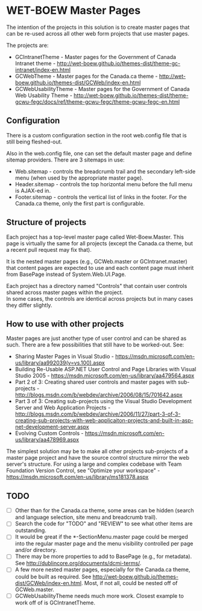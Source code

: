 # WET-BOEW Master Pages

The intention of the projects in this solution is to create master pages that can be re-used across all other web form projects that use master pages.

The projects are:
* GCIntranetTheme - Master pages for the Government of Canada Intranet theme - http://wet-boew.github.io/themes-dist/theme-gc-intranet/index-en.html
* GCWebTheme - Master pages for the Canada.ca theme - http://wet-boew.github.io/themes-dist/GCWeb/index-en.html
* GCWebUsabilityTheme - Master pages for the Government of Canada Web Usability Theme - http://wet-boew.github.io/themes-dist/theme-gcwu-fegc/docs/ref/theme-gcwu-fegc/theme-gcwu-fegc-en.html


## Configuration

There is a custom configuration section in the root web.config file that is still being fleshed-out.

Also in the web.config file, one can set the default master page and define sitemap providers.  There are 3 sitemaps in use:
* Web.sitemap - controls the breadcrumb trail and the secondary left-side menu (when used by the appropriate master page).
* Header.sitemap - controls the top horizontal menu before the full menu is AJAX-ed in.
* Footer.sitemap - controls the vertical list of links in the footer.  For the Canada.ca theme, only the first part is configurable.


## Structure of projects

Each project has a top-level master page called Wet-Boew.Master.  This page is virtually the same for all projects 
(except the Canada.ca theme, but a recent pull request may fix that). 

It is the nested master pages (e.g., GCWeb.master or GCIntranet.master) that content pages are expected to use and 
each content page must inherit from BasePage instead of System.Web.UI.Page.

Each project has a directory named "Controls" that contain user controls shared across master pages within the project.  
In some cases, the controls are identical across projects but in many cases they differ slightly.


## How to use with other projects

Master pages are just another type of user control and can be shared as such.  There are a few possibilities that still have to be worked-out. See:
* Sharing Master Pages in Visual Studio - https://msdn.microsoft.com/en-us/library/aa992039(v=vs.100).aspx
* Building Re-Usable ASP.NET User Control and Page Libraries with Visual Studio 2005 - https://msdn.microsoft.com/en-us/library/aa479564.aspx
* Part 2 of 3: Creating shared user controls and master pages with sub-projects - http://blogs.msdn.com/b/webdev/archive/2006/08/15/701642.aspx
* Part 3 of 3: Creating sub-projects using the Visual Studio Development Server and Web Application Projects - http://blogs.msdn.com/b/webdev/archive/2006/11/27/part-3-of-3-creating-sub-projects-with-web-applicaiton-projects-and-built-in-asp-net-development-server.aspx
* Evolving Custom Controls - https://msdn.microsoft.com/en-us/library/aa478969.aspx

The simplest solution may be to make all other projects sub-projects of a master page project and have the source control structure mirror the web server's structure.
For using a large and complex codebase with Team Foundation Version Control, see "Optimize your workspace" - https://msdn.microsoft.com/en-us/library/ms181378.aspx


## TODO

- [ ] Other than for the Canada.ca theme, some areas can be hidden (search and language selection, site menu and breadcrumb trail).
- [ ] Search the code for "TODO" and "REVIEW" to see what other items are outstanding.
- [ ] It would be great if the *-SectionMenu.master page could be merged into the regular master page and the menu visibility controlled per page and/or directory.
- [ ] There may be more properties to add to BasePage (e.g., for metadata).  See http://dublincore.org/documents/dcmi-terms/.
- [ ] A few more nested master pages, especially for the Canada.ca theme, could be built as required.  See http://wet-boew.github.io/themes-dist/GCWeb/index-en.html.  Most, if not all, could be nested off of GCWeb.master.
- [ ] GCWebUsabilityTheme needs much more work.  Closest example to work off of is GCIntranetTheme.
